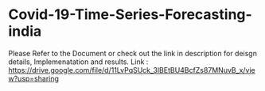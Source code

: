 # Covid-19-Time-Series-Forecasting-india
Please Refer to the Document or check out the link in description for deisgn details, Implemenatation and results.
Link : https://drive.google.com/file/d/11LvPqSUck_3lBEtBU4BcfZs87MNuvB_x/view?usp=sharing
